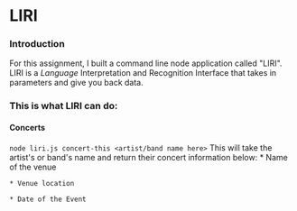 # LIRI

### Introduction
For this assignment, I built a command line node application called "LIRI".  LIRI is a _Language_ Interpretation and Recognition Interface that takes in parameters and give you back data.

### This is what LIRI can do:

#### Concerts
`node liri.js concert-this <artist/band name here>`
This will take the artist's or band's name and return their concert information below:
    * Name of the venue

    * Venue location

    * Date of the Event
